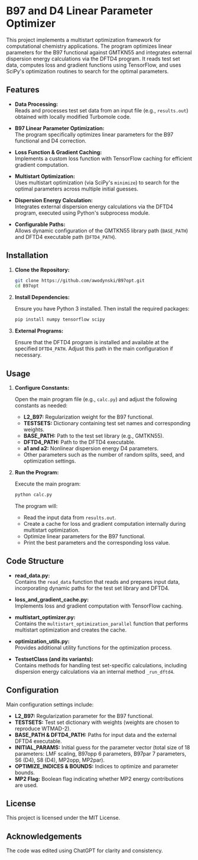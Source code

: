 # B97 and D4 Linear Parameter Optimizer

This project implements a multistart optimization framework for computational chemistry applications. The program optimizes linear parameters for the B97 functional against GMTKN55 and integrates external dispersion energy calculations via the DFTD4 program. It reads test set data, computes loss and gradient functions using TensorFlow, and uses SciPy's optimization routines to search for the optimal parameters.

## Features

- **Data Processing:**  
  Reads and processes test set data from an input file (e.g., `results.out`) obtained with locally modified Turbomole code.

- **B97 Linear Parameter Optimization:**  
  The program specifically optimizes linear parameters for the B97 functional and D4 correction.

- **Loss Function & Gradient Caching:**  
  Implements a custom loss function with TensorFlow caching for efficient gradient computation.

- **Multistart Optimization:**  
  Uses multistart optimization (via SciPy's `minimize`) to search for the optimal parameters across multiple initial guesses.

- **Dispersion Energy Calculation:**  
  Integrates external dispersion energy calculations via the DFTD4 program, executed using Python's subprocess module.

- **Configurable Paths:**  
  Allows dynamic configuration of the GMTKN55 library path (`BASE_PATH`) and DFTD4 executable path (`DFTD4_PATH`).

## Installation

1. **Clone the Repository:**

   ```bash
   git clone https://github.com/awodynski/B97opt.git
   cd B97opt
   ```

2. **Install Dependencies:**

   Ensure you have Python 3 installed. Then install the required packages:

   ```bash
   pip install numpy tensorflow scipy
   ```

3. **External Programs:**

   Ensure that the DFTD4 program is installed and available at the specified `DFTD4_PATH`. Adjust this path in the main configuration if necessary.

## Usage

1. **Configure Constants:**

   Open the main program file (e.g., `calc.py`) and adjust the following constants as needed:
   
   - **L2_B97:** Regularization weight for the B97 functional.
   - **TESTSETS:** Dictionary containing test set names and corresponding weights.
   - **BASE_PATH:** Path to the test set library (e.g., GMTKN55).
   - **DFTD4_PATH:** Path to the DFTD4 executable.
   - **a1 and a2:** Nonlinear dispersion energy D4 parameters.
   - Other parameters such as the number of random splits, seed, and optimization settings.

2. **Run the Program:**

   Execute the main program:

   ```bash
   python calc.py
   ```

   The program will:
   - Read the input data from `results.out`.
   - Create a cache for loss and gradient computation internally during multistart optimization.
   - Optimize linear parameters for the B97 functional.
   - Print the best parameters and the corresponding loss value.

## Code Structure

- **read_data.py:**  
  Contains the `read_data` function that reads and prepares input data, incorporating dynamic paths for the test set library and DFTD4.

- **loss_and_gradient_cache.py:**  
  Implements loss and gradient computation with TensorFlow caching.

- **multistart_optimizer.py:**  
  Contains the `multistart_optimization_parallel` function that performs multistart optimization and creates the cache.

- **optimization_utils.py:**  
  Provides additional utility functions for the optimization process.

- **TestsetClass (and its variants):**  
  Contains methods for handling test set-specific calculations, including dispersion energy calculations via an internal method `_run_dftd4`.

## Configuration

Main configuration settings include:
- **L2_B97:** Regularization parameter for the B97 functional.
- **TESTSETS:** Test set dictionary with weights (weights are chosen to reproduce WTMAD-2).
- **BASE_PATH & DFTD4_PATH:** Paths for input data and the external DFTD4 executable.
- **INITIAL_PARAMS:** Initial guess for the parameter vector (total size of 18 parameters: LMF scaling, B97opp 6 parameters, B97par 7 parameters, S6 (D4), S8 (D4), MP2opp, MP2par).
- **OPTIMIZE_INDICES & BOUNDS:** Indices to optimize and parameter bounds.
- **MP2 Flag:** Boolean flag indicating whether MP2 energy contributions are used.

## License

This project is licensed under the MIT License.

## Acknowledgements

The code was edited using ChatGPT for clarity and consistency.

